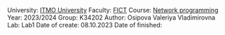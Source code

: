 University: [ITMO University](https://itmo.ru/ru/)
Faculty: [FICT](https://fict.itmo.ru)
Course: [Network programming](https://github.com/itmo-ict-faculty/network-programming)
Year: 2023/2024
Group: K34202
Author: Osipova Valeriya Vladimirovna
Lab: Lab1
Date of create: 08.10.2023
Date of finished: 
